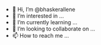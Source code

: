 - 👋 Hi, I’m @bhaskerallene
- 👀 I’m interested in ...
- 🌱 I’m currently learning ...
- 💞️ I’m looking to collaborate on ...
- 📫 How to reach me ...

<!---
bhaskerallene/bhaskerallene is a ✨ special ✨ repository because its `README.md` (this file) appears on your GitHub profile.
You can click the Preview link to take a look at your changes.
--->
